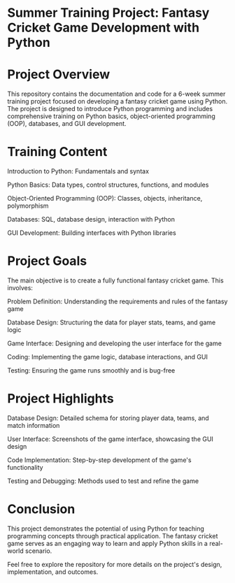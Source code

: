 # Summer Training Project: Fantasy Cricket Game Development with Python

# Project Overview
This repository contains the documentation and code for a 6-week summer training project focused on developing a fantasy cricket game using Python. The project is designed to introduce Python programming and includes comprehensive training on Python basics, object-oriented programming (OOP), databases, and GUI development.

# Training Content

Introduction to Python: Fundamentals and syntax

Python Basics: Data types, control structures, functions, and modules

Object-Oriented Programming (OOP): Classes, objects, inheritance, polymorphism

Databases: SQL, database design, interaction with Python

GUI Development: Building interfaces with Python libraries

# Project Goals
The main objective is to create a fully functional fantasy cricket game. This involves:


Problem Definition: Understanding the requirements and rules of the fantasy game

Database Design: Structuring the data for player stats, teams, and game logic

Game Interface: Designing and developing the user interface for the game

Coding: Implementing the game logic, database interactions, and GUI

Testing: Ensuring the game runs smoothly and is bug-free

# Project Highlights

Database Design: Detailed schema for storing player data, teams, and match information

User Interface: Screenshots of the game interface, showcasing the GUI design

Code Implementation: Step-by-step development of the game's functionality

Testing and Debugging: Methods used to test and refine the game

# Conclusion
This project demonstrates the potential of using Python for teaching programming concepts through practical application. The fantasy cricket game serves as an engaging way to learn and apply Python skills in a real-world scenario.

Feel free to explore the repository for more details on the project's design, implementation, and outcomes.
